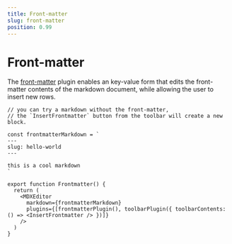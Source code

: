 ```yaml
---
title: Front-matter
slug: front-matter
position: 0.99
---
```


# Front-matter

The [front-matter](https://jekyllrb.com/docs/front-matter/) plugin enables an key-value form that edits the front-matter contents of the markdown document, while allowing the user to insert new rows. 

```tsx
// you can try a markdown without the front-matter, 
// the `InsertFrontmatter` button from the toolbar will create a new block.

const frontmatterMarkdown = `
---
slug: hello-world
---

this is a cool markdown
`

export function Frontmatter() {
  return (
    <MDXEditor
      markdown={frontmatterMarkdown}
      plugins={[frontmatterPlugin(), toolbarPlugin({ toolbarContents: () => <InsertFrontmatter /> })]}
    />
  )
}
```

